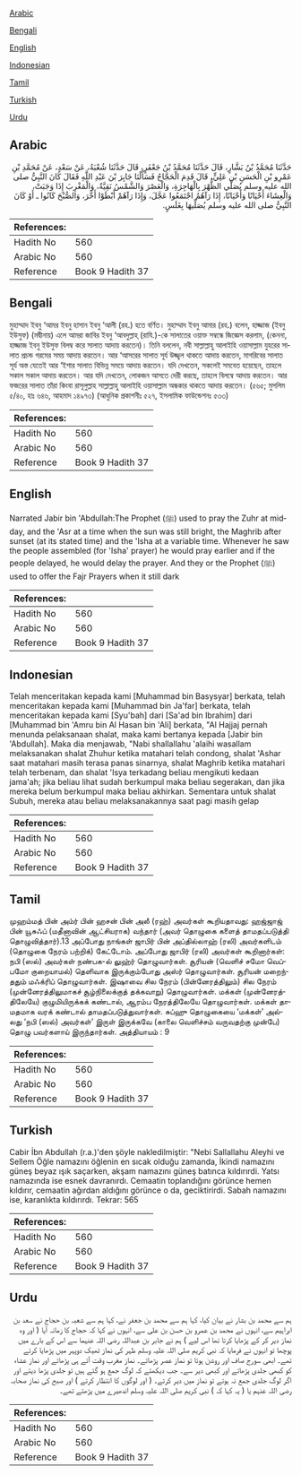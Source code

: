 [Arabic](#arabic)

[Bengali](#bengali)

[English](#english)

[Indonesian](#indonesian)

[Tamil](#tamil)

[Turkish](#turkish)

[Urdu](#urdu)

## Arabic


<div dir="rtl" lang="ar" style={{fontSize:'larger',backgroundColor:'#f8f9fa',padding:20}}>
حَدَّثَنَا مُحَمَّدُ بْنُ بَشَّارٍ، قَالَ حَدَّثَنَا مُحَمَّدُ بْنُ جَعْفَرٍ، قَالَ حَدَّثَنَا شُعْبَةُ، عَنْ سَعْدٍ، عَنْ مُحَمَّدِ بْنِ عَمْرِو بْنِ الْحَسَنِ بْنِ عَلِيٍّ، قَالَ قَدِمَ الْحَجَّاجُ فَسَأَلْنَا جَابِرَ بْنَ عَبْدِ اللَّهِ فَقَالَ كَانَ النَّبِيُّ صلى الله عليه وسلم يُصَلِّي الظُّهْرَ بِالْهَاجِرَةِ، وَالْعَصْرَ وَالشَّمْسُ نَقِيَّةٌ، وَالْمَغْرِبَ إِذَا وَجَبَتْ، وَالْعِشَاءَ أَحْيَانًا وَأَحْيَانًا، إِذَا رَآهُمُ اجْتَمَعُوا عَجَّلَ، وَإِذَا رَآهُمْ أَبْطَوْا أَخَّرَ، وَالصُّبْحَ كَانُوا ـ أَوْ كَانَ النَّبِيُّ صلى الله عليه وسلم يُصَلِّيهَا بِغَلَسٍ‏.‏
</div>
<div style={{backgroundColor:'#f8f9fa',padding:20, marginBottom: 10}}><table> <thead> <tr> <th>References:</th> <th></th> </tr> </thead> <tbody><tr><td>Hadith No</td><td>560</td></tr><tr><td>Arabic No</td><td>560</td></tr><tr><td>Reference</td><td>Book 9 Hadith 37</td></tr></tbody></table></div>

## Bengali


<div dir="ltr" lang="bn" style={{fontSize:'larger',backgroundColor:'#f8f9fa',padding:20}}>
মুহাম্মাদ ইবনু ‘আমর ইবনু হাসান ইবনু ‘আলী (রহ.) হতে বর্ণিত। মুহাম্মাদ ইবনু আমার (রহ.) বলেন, হাজ্জাজ (ইবনু ইউসুফ) (মদ্বীনায়) এলে আমরা জাবির ইবনু ‘আবদুল্লাহ্ (রাযি.)-কে সালাতের ওয়াক্ত সম্বন্ধে জিজ্ঞেস করলাম, (কেননা, হাজ্জাজ ইবনু ইউসুফ বিলম্ব করে সালাত আদায় করতেন)। তিনি বললেন, নবী সাল্লাল্লাহু আলাইহি ওয়াসাল্লাম যুহরের সালাত প্রচন্ড গরমের সময় আদায় করতেন। আর ‘আসরের সালাত সূর্য উজ্জ্বল থাকতে আদায় করতেন, মাগরিবের সালাত সূর্য অস্ত যেতেই আর ‘ইশার সালাত বিভিন্ন সময়ে আদায় করতেন। যদি দেখতেন, সকলেই সমবেত হয়েছেন, তাহলে সকাল সকাল আদায় করতেন। আর যদি দেখতেন, লোকজন আসতে দেরী করছে, তাহলে বিলম্বে আদায় করতেন। আর ফজরের সালাত তাঁরা কিংবা রাসূলুল্লাহ সাল্লাল্লাহু আলাইহি ওয়াসাল্লাম অন্ধকার থাকতে আদায় করতেন। (৫৬৫; মুসলিম ৫/৪০, হাঃ ৬৪৬, আহমাদ ১৪৯৭৩) (আধুনিক প্রকাশনীঃ ৫২৭, ইসলামিক ফাউন্ডেশনঃ ৫৩৩)
</div>
<div style={{backgroundColor:'#f8f9fa',padding:20, marginBottom: 10}}><table> <thead> <tr> <th>References:</th> <th></th> </tr> </thead> <tbody><tr><td>Hadith No</td><td>560</td></tr><tr><td>Arabic No</td><td>560</td></tr><tr><td>Reference</td><td>Book 9 Hadith 37</td></tr></tbody></table></div>

## English


<div dir="ltr" lang="en" style={{fontSize:'larger',backgroundColor:'#f8f9fa',padding:20}}>
Narrated Jabir bin 'Abdullah:The Prophet (ﷺ) used to pray the Zuhr at midday, and the 'Asr at a time when the sun was still bright, the Maghrib after sunset (at its stated time) and the 'Isha at a variable time. Whenever he saw the people assembled (for 'Isha' prayer) he would pray earlier and if the people delayed, he would delay the prayer. And they or the Prophet (ﷺ) used to offer the Fajr Prayers when it still dark
</div>
<div style={{backgroundColor:'#f8f9fa',padding:20, marginBottom: 10}}><table> <thead> <tr> <th>References:</th> <th></th> </tr> </thead> <tbody><tr><td>Hadith No</td><td>560</td></tr><tr><td>Arabic No</td><td>560</td></tr><tr><td>Reference</td><td>Book 9 Hadith 37</td></tr></tbody></table></div>

## Indonesian


<div dir="ltr" lang="id" style={{fontSize:'larger',backgroundColor:'#f8f9fa',padding:20}}>
Telah menceritakan kepada kami [Muhammad bin Basysyar] berkata, telah menceritakan kepada kami [Muhammad bin Ja'far] berkata, telah menceritakan kepada kami [Syu'bah] dari [Sa'ad bin Ibrahim] dari [Muhammad bin 'Amru bin Al Hasan bin 'Ali] berkata, "Al Hajjaj pernah menunda pelaksanaan shalat, maka kami bertanya kepada [Jabir bin 'Abdullah]. Maka dia menjawab, "Nabi shallallahu 'alaihi wasallam melaksanakan shalat Zhuhur ketika matahari telah condong, shalat 'Ashar saat matahari masih terasa panas sinarnya, shalat Maghrib ketika matahari telah terbenam, dan shalat 'Isya terkadang beliau mengikuti kedaan jama'ah; jika beliau lihat sudah berkumpul maka beliau segerakan, dan jika mereka belum berkumpul maka beliau akhirkan. Sementara untuk shalat Subuh, mereka atau beliau melaksanakannya saat pagi masih gelap
</div>
<div style={{backgroundColor:'#f8f9fa',padding:20, marginBottom: 10}}><table> <thead> <tr> <th>References:</th> <th></th> </tr> </thead> <tbody><tr><td>Hadith No</td><td>560</td></tr><tr><td>Arabic No</td><td>560</td></tr><tr><td>Reference</td><td>Book 9 Hadith 37</td></tr></tbody></table></div>

## Tamil


<div dir="ltr" lang="ta" style={{fontSize:'larger',backgroundColor:'#f8f9fa',padding:20}}>
முஹம்மத் பின் அம்ர் பின் ஹசன் பின் அலீ (ரஹ்) அவர்கள் கூறியதாவது: ஹஜ்ஜாஜ் பின் யூசுஃப் (மதீனாவின் ஆட்சியராக) வந்தார் (அவர் தொழுகை களைத் தாமதப்படுத்தி தொழுவித்தார்).13 அப்போது நாங்கள் ஜாபிர் பின் அப்தில்லாஹ் (ரலி) அவர்களிடம் (தொழுகை நேரம் பற்றிக்) கேட்டோம். அப்போது ஜாபிர் (ரலி) அவர்கள் கூறினார்கள்: நபி (ஸல்) அவர்கள் நண்பக-ல் லுஹ்ர் தொழுவார்கள். சூரியன் (வெளிச் சமோ வெப்பமோ குறையாமல்) தெளிவாக இருக்கும்போது அஸ்ர் தொழுவார்கள். சூரியன் மறைந்ததும் மஃக்ரிப் தொழுவார்கள். இஷாவை சில நேரம் (பின்னேரத்திலும்) சில நேரம் (முன்னேரத்திலுமாகச் சூழ்நிலைக்குத் தக்கவாறு) தொழுவார்கள். மக்கள் (முன்னேரத்திலேயே) குழுமியிருக்கக் கண்டால், ஆரம்ப நேரத்திலேயே தொழுவார்கள். மக்கள் தாமதமாக வரக் கண்டால் தாமதப்படுத்துவார்கள். சுப்ஹு தொழுகையை ‘மக்கள்’ அல்லது ‘நபி (ஸல்) அவர்கள்’ இருள் இருக்கவே (காலை வெளிச்சம் வருவதற்கு முன்பே) தொழு பவர்களாய் இருந்தார்கள். அத்தியாயம் : 9
</div>
<div style={{backgroundColor:'#f8f9fa',padding:20, marginBottom: 10}}><table> <thead> <tr> <th>References:</th> <th></th> </tr> </thead> <tbody><tr><td>Hadith No</td><td>560</td></tr><tr><td>Arabic No</td><td>560</td></tr><tr><td>Reference</td><td>Book 9 Hadith 37</td></tr></tbody></table></div>

## Turkish


<div dir="ltr" lang="tr" style={{fontSize:'larger',backgroundColor:'#f8f9fa',padding:20}}>
Cabir İbn Abdullah (r.a.)'den şöyle nakledilmiştir: "Nebi Sallallahu Aleyhi ve Sellem Öğle namazını öğlenin en sıcak olduğu zamanda, İkindi namazını güneş beyaz ışık saçarken, akşam namazını güneş batınca kıldırırdi. Yatsı namazında ise esnek davranırdı. Cemaatin toplandığını görünce hemen kıldırır, cemaatin ağırdan aldığını görünce o da, geciktirirdi. Sabah namazını ise, karanlıkta kıldırırdı. Tekrar: 565
</div>
<div style={{backgroundColor:'#f8f9fa',padding:20, marginBottom: 10}}><table> <thead> <tr> <th>References:</th> <th></th> </tr> </thead> <tbody><tr><td>Hadith No</td><td>560</td></tr><tr><td>Arabic No</td><td>560</td></tr><tr><td>Reference</td><td>Book 9 Hadith 37</td></tr></tbody></table></div>

## Urdu


<div dir="rtl" lang="ur" style={{fontSize:'larger',backgroundColor:'#f8f9fa',padding:20}}>
ہم سے محمد بن بشار نے بیان کیا، کہا ہم سے محمد بن جعفر نے، کہا ہم سے شعبہ بن حجاج نے سعد بن ابراہیم سے، انہوں نے محمد بن عمرو بن حسن بن علی سے، انہوں نے کہا کہ حجاج کا زمانہ آیا ( اور وہ نماز دیر کر کے پڑھایا کرتا تھا اس لیے ) ہم نے جابر بن عبداللہ رضی اللہ عنہما سے اس کے بارے میں پوچھا تو انہوں نے فرمایا کہ نبی کریم صلی اللہ علیہ وسلم ظہر کی نماز ٹھیک دوپہر میں پڑھایا کرتے تھے۔ ابھی سورج صاف اور روشن ہوتا تو نماز عصر پڑھاتے۔ نماز مغرب وقت آتے ہی پڑھاتے اور نماز عشاء کو کبھی جلدی پڑھاتے اور کبھی دیر سے۔ جب دیکھتے کہ لوگ جمع ہو گئے ہیں تو جلدی پڑھا دیتے اور اگر لوگ جلدی جمع نہ ہوتے تو نماز میں دیر کرتے۔ ( اور لوگوں کا انتظار کرتے ) اور صبح کی نماز صحابہ رضی اللہ عنہم یا ( یہ کہا کہ ) نبی کریم صلی اللہ علیہ وسلم اندھیرے میں پڑھتے تھے۔
</div>
<div style={{backgroundColor:'#f8f9fa',padding:20, marginBottom: 10}}><table> <thead> <tr> <th>References:</th> <th></th> </tr> </thead> <tbody><tr><td>Hadith No</td><td>560</td></tr><tr><td>Arabic No</td><td>560</td></tr><tr><td>Reference</td><td>Book 9 Hadith 37</td></tr></tbody></table></div>